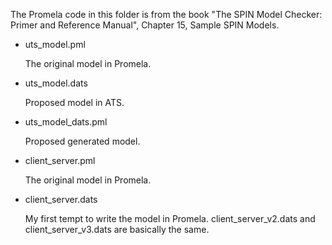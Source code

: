
The Promela code in this folder is from the book
"The SPIN Model Checker: Primer and Reference Manual", 
Chapter 15, Sample SPIN Models.

* uts_model.pml

    The original model in Promela.
    
* uts_model.dats

    Proposed model in ATS.

* uts_model_dats.pml

    Proposed generated model.

* client_server.pml

    The original model in Promela.

* client_server.dats

    My first tempt to write the model in Promela.
    client_server_v2.dats and client_server_v3.dats are basically the same.



   
